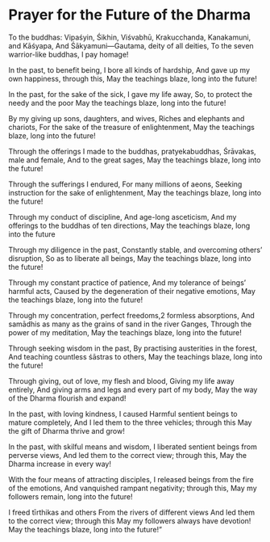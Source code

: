 

# Prayer for the Future of the Dharma

To the buddhas: Vipaśyin, Śikhin, Viśvabhū,
Krakucchanda, Kanakamuni, and Kāśyapa,
And Śākyamuni—Gautama, deity of all deities,
To the seven warrior-like buddhas, I pay homage!
                              
In the past, to benefit being,
I bore all kinds of hardship,
And gave up my own happiness, through this,
May the teachings blaze, long into the future!
        
In the past, for the sake of the sick,
I gave my life away,
So, to protect the needy and the poor
May the teachings blaze, long into the future!

By my giving up sons, daughters, and wives,
Riches and elephants and chariots,
For the sake of the treasure of enlightenment,
May the teachings blaze, long into the future!

Through the offerings I made to the buddhas, pratyekabuddhas,
Śrāvakas, male and female,
And to the great sages,
May the teachings blaze, long into the future!

Through the sufferings I endured,
For many millions of aeons,
Seeking instruction for the sake of enlightenment,
May the teachings blaze, long into the future!

Through my conduct of discipline,
And age-long asceticism,
And my offerings to the buddhas of ten directions,
May the teachings blaze, long into the future

Through my diligence in the past,
Constantly stable, and overcoming others’ disruption,
So as to liberate all beings,
May the teachings blaze, long into the future!

Through my constant practice of patience,
And my tolerance of beings’ harmful acts,
Caused by the degeneration of their negative emotions,
May the teachings blaze, long into the future!

Through my concentration, perfect freedoms,2 formless absorptions,
And samādhis as many as the grains of sand in the river Ganges,
Through the power of my meditation,
May the teachings blaze, long into the future!

Through seeking wisdom in the past,
By practising austerities in the forest,
And teaching countless śāstras to others,
May the teachings blaze, long into the future!

Through giving, out of love, my flesh and blood,
Giving my life away entirely,
And giving arms and legs and every part of my body,
May the way of the Dharma flourish and expand!

In the past, with loving kindness, I caused
Harmful sentient beings to mature completely,
And I led them to the three vehicles; through this
May the gift of Dharma thrive and grow!

In the past, with skilful means and wisdom,
I liberated sentient beings from perverse views,
And led them to the correct view; through this,
May the Dharma increase in every way!

With the four means of attracting disciples,
I released beings from the fire of the emotions,
And vanquished rampant negativity; through this,
May my followers remain, long into the future!

I freed tīrthikas and others
From the rivers of different views
And led them to the correct view; through this
May my followers always have devotion!
May the teachings blaze, long into the future!”